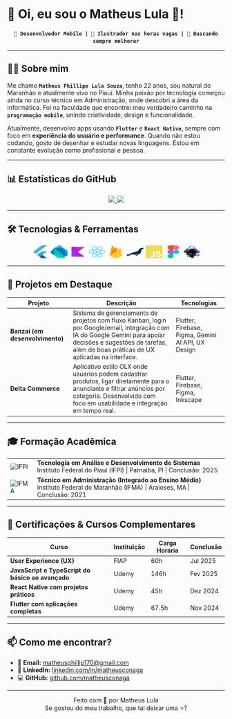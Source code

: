 # 👋 Oi, eu sou o Matheus Lula 🦑!

<div align="center">

  **` 📱 Desenvolvedor Mobile | 🎨 Ilustrador nas horas vagas | 🚀 Buscando sempre melhorar `**

</div>

---

## 🧑‍💻 Sobre mim

Me chamo **`Matheus Phillipe Lula Souza`**, tenho 22 anos, sou natural do Maranhão e atualmente vivo no Piauí. Minha paixão por tecnologia começou ainda no curso técnico em Administração, onde descobri a área da informática. Foi na faculdade que encontrei meu verdadeiro caminho na **`programação mobile`**, unindo criatividade, design e funcionalidade.

Atualmente, desenvolvo apps usando **`Flutter`** e **`React Native`**, sempre com foco em **experiência do usuário e performance**. Quando não estou codando, gosto de desenhar e estudar novas linguagens. Estou em constante evolução como profissional e pessoa.

---

## 📊 Estatísticas do GitHub

<div align="center">
  <a href="https://github.com/MatheusConaga">
    <img height="150em" src="https://github-readme-stats.vercel.app/api?username=MatheusConaga&show_icons=true&theme=tokyonight&include_all_commits=true&count_private=true&border_radius=20"/>
    <img height="150em" src="https://github-readme-stats.vercel.app/api/top-langs/?username=MatheusConaga&layout=compact&langs_count=7&theme=tokyonight&border_radius=10"/>
  </a>
</div>

---

## 🛠️ Tecnologias & Ferramentas

<div align="center">
  <img alt="Flutter" title="Flutter" height="30" width="40" src="https://github.com/devicons/devicon/blob/master/icons/flutter/flutter-original.svg">
  <img alt="Dart" title="Dart" height="30" width="40" src="https://github.com/devicons/devicon/blob/master/icons/dart/dart-original.svg">
  <img alt="Kotlin" title="Kotlin" height="30" width="40" src="https://github.com/devicons/devicon/blob/master/icons/kotlin/kotlin-original.svg">
  <img alt="React" title="React Native" height="30" width="40" src="https://github.com/devicons/devicon/blob/master/icons/react/react-original.svg">
  <img alt="Firebase" title="Firebase" height="30" width="40" src="https://github.com/devicons/devicon/blob/master/icons/firebase/firebase-original.svg">
  <img alt="MariaDB" title="MariaDB" height="30" width="40" src="https://github.com/devicons/devicon/blob/master/icons/mariadb/mariadb-original.svg">
  <img alt="JavaScript" title="JavaScript" height="30" width="40" src="https://raw.githubusercontent.com/devicons/devicon/master/icons/javascript/javascript-plain.svg">
  <img alt="Figma" title="Figma" height="30" width="40" src="https://github.com/devicons/devicon/blob/master/icons/figma/figma-original.svg">
  <img alt="Inkscape" title="Inkscape" height="30" width="40" src="https://github.com/devicons/devicon/blob/master/icons/inkscape/inkscape-original.svg">
</div>

---

## 🚀 Projetos em Destaque

| Projeto | Descrição | Tecnologias |
|--------|-----------|-------------|
| **Banzai (em desenvolvimento)** | Sistema de gerenciamento de projetos com fluxo Kanban, login por Google/email, integração com IA do Google Gemini para apoiar decisões e sugestões de tarefas, além de boas práticas de UX aplicadas na interface. | Flutter, Firebase, Figma, Gemini AI API, UX Design |
| **Delta Commerce** | Aplicativo estilo OLX onde usuários podem cadastrar produtos, ligar diretamente para o anunciante e filtrar anúncios por categoria. Desenvolvido com foco em usabilidade e integração em tempo real. | Flutter, Firebase, Figma, Inkscape |

---

## 🎓 Formação Acadêmica

<div align="center">
<table>
  <tr>
    <td><img height="80px" width="80px" alt="IFPI" src="https://encrypted-tbn0.gstatic.com/images?q=tbn:ANd9GcSxcRVjeg_4VBl6L9DIpY2KPglLPA7ITm5Axw&s"/></td>
    <td>
      <strong>Tecnologia em Análise e Desenvolvimento de Sistemas</strong><br>
      Instituto Federal do Piauí (IFPI) | Parnaíba, PI | Conclusão: 2025
    </td>
  </tr>
  <tr>
    <td><img height="80px" width="80px" alt="IFMA" src="https://encrypted-tbn0.gstatic.com/images?q=tbn:ANd9GcTudH51uknTLGYrz6qZ-fHS7dnZsOqH7rFyVg&s"/></td>
    <td>
      <strong>Técnico em Administração (Integrado ao Ensino Médio)</strong><br>
      Instituto Federal do Maranhão (IFMA) | Araioses, MA | Conclusão: 2021
    </td>
  </tr>
</table>
</div>

---

## 🧾 Certificações & Cursos Complementares

<div align="center">
 
| Curso | Instituição | Carga Horária | Conclusão |
|-------|-------------|----------------|-----------|
| **User Experience (UX)** | FIAP | 60h | Jul 2025 |
| **JavaScript e TypeScript do básico ao avançado** | Udemy | 146h | Fev 2025 |
| **React Native com projetos práticos** | Udemy | 45h | Dez 2024 |
| **Flutter com aplicações completas** | Udemy | 67.5h | Nov 2024 |

</div>
 
---

## 📫 Como me encontrar?

- 📧 **Email:** matheusphillip170@gmail.com  
- 💼 **LinkedIn:** [linkedin.com/in/matheusconaga](https://www.linkedin.com/in/matheusconaga)
- 💻 **GitHub:** [github.com/matheusconaga](https://github.com/matheusconaga)

---

<div align="center">

Feito com 💙 por Matheus Lula  
Se gostou do meu trabalho, que tal deixar uma ⭐️?

</div>
